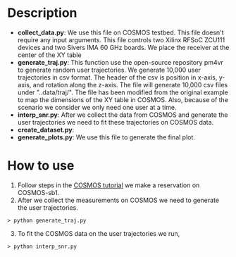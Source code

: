 #  Description
* **collect_data.py**: We use this file on COSMOS testbed. This file doesn't require any input arguments. This file controls two Xilinx RFSoC ZCU111 devices and two Sivers IMA 60 GHz boards. We place the receiver at the center of the XY table
* **generate_traj.py**: This function use the open-source repository pm4vr to generate random user trajectories. We generate 10,000 user trajectories in csv format. The header of the csv is position in x-axis, y-axis, and rotation along the z-axis. The file will generate 10,000 csv files under "..data/traj/". The file has been modified from the original example to map the dimensions of the XY table in COSMOS. Also, because of the scenario we consider we only need one user at a time. 
* **interp_snr.py**: After we collect the data from COSMOS and generate the user trajectories we need to fit these trajectories on COSMOS data.
* **create_dataset.py**:
* **generate_plots.py**: We use this file to generate the final plot.

# How to use
1. Follow steps in the [COSMOS tutorial](https://wiki.cosmos-lab.org/wiki/Tutorials/Wireless/mmwaveRFSoC) we make a reservation on COSMOS-sb1.
2. After we collect the measurements on COSMOS we need to generate the user trajectories.
```shell
> python generate_traj.py
```
3. To fit the COSMOS data on the user trajectories we run,
```shell
> python interp_snr.py
```
